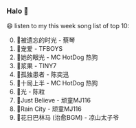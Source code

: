 

### Halo 👋

😄 listen to my this week song list of top 10:

0. 🌈被遗忘的时光 - 蔡琴
1. 🌈宠爱 - TFBOYS
2. 🌈她的眼光 - MC HotDog 热狗
3. 🌈浆果 - TINY7
4. 🌈孤独患者 - 陈奕迅
5. 🌈十局上半 - MC HotDog 热狗
6. 🌈光 - 陈粒
7. 🌈Just Believe - 顽童MJ116
8. 🌈Rain City - 顽童MJ116
9. 🌈花日巴林马 (治愈BGM) - 凉山太子爷

